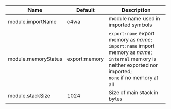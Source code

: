 | Name                | Default       | Description                                                                                                                                                              |
|---------------------|---------------|--------------------------------------------------------------------------------------------------------------------------------------------------------------------------|
| module.importName   | c4wa          | module name used in imported symbols                                                                                                                                     |
| module.memoryStatus | export:memory | `export:name` export memory as _name_; <br>`import:name` import memory as _name_; <br>`internal` memory is neither exported nor imported; <br>`none` if no memory at all | 
| module.stackSize    | 1024          | Size of main stack in bytes                                                                                                                                              |

